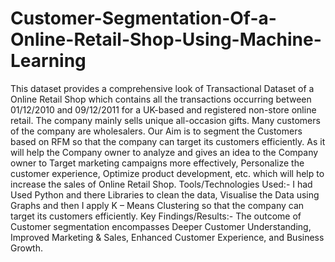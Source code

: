 # Customer-Segmentation-Of-a-Online-Retail-Shop-Using-Machine-Learning
This dataset provides a comprehensive look of Transactional Dataset of a Online Retail Shop which contains all the transactions occurring between 01/12/2010 and 09/12/2011 for a UK-based and registered non-store online retail. The company mainly sells unique all-occasion gifts. Many customers of the company are wholesalers.
Our Aim is to segment the Customers based on RFM so that the company can target its customers efficiently.
As it will help the Company owner to analyze and gives an idea to the Company owner to Target marketing campaigns more effectively, Personalize the customer experience, Optimize product development, etc. which will help to increase the sales of Online Retail Shop.
Tools/Technologies Used:- I had Used Python and there Libraries to clean the data, Visualise the Data using Graphs and then I apply K – Means Clustering so that the company can target its customers efficiently.
Key Findings/Results:- The outcome of Customer segmentation encompasses Deeper Customer Understanding, Improved Marketing & Sales, Enhanced Customer Experience, and Business Growth.
